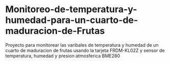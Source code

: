 # Monitoreo-de-temperatura-y-humedad-para-un-cuarto-de-maduracion-de-Frutas
Proyecto para monitorear las varibales de temperatura y humedad de un cuarto de maduracion de frutas usando la tarjeta FRDM-KL02Z y sensor de temperatura, humedad y presion atmosferica BME280

